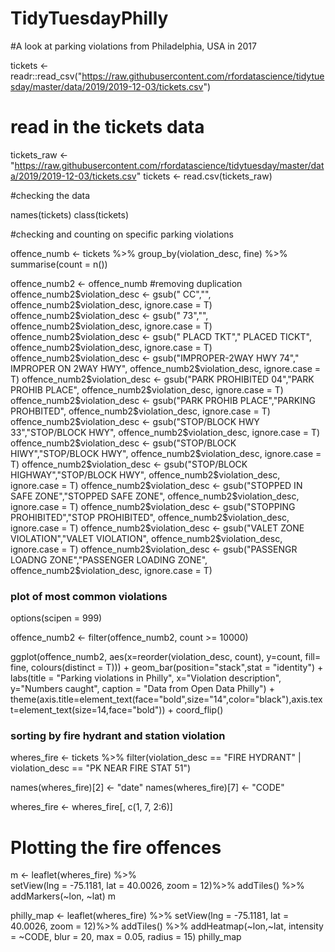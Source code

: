 # TidyTuesdayPhilly
#A look at parking violations from Philadelphia, USA in 2017

tickets <- readr::read_csv("https://raw.githubusercontent.com/rfordatascience/tidytuesday/master/data/2019/2019-12-03/tickets.csv")

# read in the tickets data
tickets_raw <- "https://raw.githubusercontent.com/rfordatascience/tidytuesday/master/data/2019/2019-12-03/tickets.csv"
tickets <- read.csv(tickets_raw)

#checking the data

names(tickets)
class(tickets)

#checking and counting on specific parking violations


offence_numb <- tickets %>%
  group_by(violation_desc, fine) %>%
  summarise(count = n())

offence_numb2 <- offence_numb
#removing duplication
offence_numb2$violation_desc <- gsub(" CC","", offence_numb2$violation_desc, ignore.case = T)
offence_numb2$violation_desc <- gsub(" 73","", offence_numb2$violation_desc, ignore.case = T)
offence_numb2$violation_desc <- gsub(" PLACD TKT"," PLACED TICKT", offence_numb2$violation_desc, ignore.case = T)
offence_numb2$violation_desc <- gsub("IMPROPER-2WAY HWY 74"," IMPROPER ON 2WAY HWY", offence_numb2$violation_desc, ignore.case = T)
offence_numb2$violation_desc <- gsub("PARK PROHIBITED 04","PARK PROHIB PLACE", offence_numb2$violation_desc, ignore.case = T)
offence_numb2$violation_desc <- gsub("PARK PROHIB PLACE","PARKING PROHBITED", offence_numb2$violation_desc, ignore.case = T)
offence_numb2$violation_desc <- gsub("STOP/BLOCK HWY 33","STOP/BLOCK HWY", offence_numb2$violation_desc, ignore.case = T)
offence_numb2$violation_desc <- gsub("STOP/BLOCK HIWY","STOP/BLOCK HWY", offence_numb2$violation_desc, ignore.case = T)
offence_numb2$violation_desc <- gsub("STOP/BLOCK HIGHWAY","STOP/BLOCK HWY", offence_numb2$violation_desc, ignore.case = T)
offence_numb2$violation_desc <- gsub("STOPPED IN SAFE ZONE","STOPPED SAFE ZONE", offence_numb2$violation_desc, ignore.case = T)
offence_numb2$violation_desc <- gsub("STOPPING PROHIBITED","STOP PROHIBITED", offence_numb2$violation_desc, ignore.case = T)
offence_numb2$violation_desc <- gsub("VALET ZONE VIOLATION","VALET VIOLATION", offence_numb2$violation_desc, ignore.case = T)
offence_numb2$violation_desc <- gsub("PASSENGR LOADNG ZONE","PASSENGER LOADING ZONE", offence_numb2$violation_desc, ignore.case = T)

### plot of most common violations
options(scipen = 999)

offence_numb2 <- filter(offence_numb2, count >= 10000)

ggplot(offence_numb2, aes(x=reorder(violation_desc, count), y=count, fill= fine, colours(distinct = T))) +
  geom_bar(position="stack",stat = "identity") +
  labs(title = "Parking violations in Philly", x="Violation description", y="Numbers caught", caption = "Data from Open Data Philly") +
  theme(axis.title=element_text(face="bold",size="14",color="black"),axis.text=element_text(size=14,face="bold")) +
  coord_flip()

### sorting by fire hydrant and station violation

wheres_fire <- tickets  %>%
  filter(violation_desc == "FIRE HYDRANT" | violation_desc == "PK NEAR FIRE STAT 51")

names(wheres_fire)[2] <- "date"
names(wheres_fire)[7] <- "CODE"

wheres_fire <- wheres_fire[, c(1, 7, 2:6)]

# Plotting the fire offences

m <- leaflet(wheres_fire) %>%  
  setView(lng = -75.1181, lat = 40.0026, zoom = 12)%>%
  addTiles() %>% 
  addMarkers(~lon, ~lat)
m

philly_map <- leaflet(wheres_fire) %>%
  setView(lng = -75.1181, lat = 40.0026, zoom = 12)%>%
  addTiles() %>%
  addHeatmap(~lon,~lat, intensity = ~CODE, blur = 20, max = 0.05, radius = 15)
philly_map
